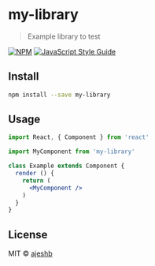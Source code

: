 # my-library

> Example library to test

[![NPM](https://img.shields.io/npm/v/my-library.svg)](https://www.npmjs.com/package/my-library) [![JavaScript Style Guide](https://img.shields.io/badge/code_style-standard-brightgreen.svg)](https://standardjs.com)

## Install

```bash
npm install --save my-library
```

## Usage

```jsx
import React, { Component } from 'react'

import MyComponent from 'my-library'

class Example extends Component {
  render () {
    return (
      <MyComponent />
    )
  }
}
```

## License

MIT © [ajeshb](https://github.com/ajeshb)
